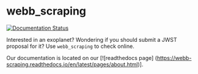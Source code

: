 # webb_scraping
[![Documentation Status](https://readthedocs.org/projects/webb-scraping/badge/?version=latest)](https://webb-scraping.readthedocs.io/en/latest/?badge=latest)


Interested in an exoplanet? Wondering if you should submit a JWST proposal for it? Use ```webb_scraping``` to check online.

Our documentation is located on our [![readthedocs page] (https://webb-scraping.readthedocs.io/en/latest/pages/about.html)].
